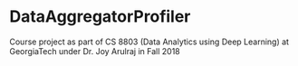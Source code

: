 # DataAggregatorProfiler
Course project as part of CS 8803 (Data Analytics using Deep Learning) at GeorgiaTech under Dr. Joy Arulraj in Fall 2018
